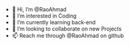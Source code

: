 - 👋 Hi, I’m @RaoAhmad
- 👀 I’m interested in Coding 
- 🌱 I’m currently learning back-end
- 💞️ I’m looking to collaborate on new Projects
- 📫 Reach me through @RaoAhmad on github

<!---
RaoAhmad/RaoAhmad is a ✨ special ✨ repository because its `README.md` (this file) appears on your GitHub profile.
You can click the Preview link to take a look at your changes.
--->
